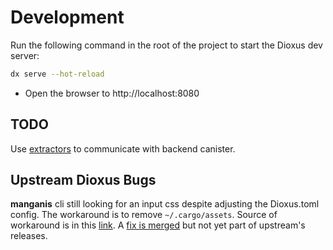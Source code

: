 # Development

Run the following command in the root of the project to start the Dioxus dev server:

```bash
dx serve --hot-reload
```

- Open the browser to http://localhost:8080


## TODO

Use [extractors](https://dioxuslabs.com/learn/0.5/reference/fullstack/extractors) to
communicate with backend canister.

## Upstream Dioxus Bugs

**manganis** cli still looking for an input css despite
adjusting the Dioxus.toml config. The workaround is to
remove `~/.cargo/assets`. Source of workaround is in this
[link](https://github.com/DioxusLabs/dioxus/issues/2192#issuecomment-2028548217).
A [fix is merged](https://github.com/DioxusLabs/manganis/issues/14) but not
yet part of upstream's releases.
